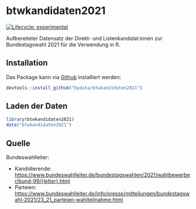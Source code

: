 
# btwkandidaten2021

<!-- badges: start -->
[![Lifecycle: experimental](https://img.shields.io/badge/lifecycle-experimental-orange.svg)](https://lifecycle.r-lib.org/articles/stages.html#experimental)
<!-- badges: end -->

Aufbereiteter Datensatz der Direkt- und Listenkandidat:innen zur Bundestagswahl 2021 für die Verwendung in R.

## Installation

Das Package kann via [Github](https://www.github.com/bydata) installiert werden:

``` r
devtools::install_github("bydata/btwkandidaten2021")
```

## Laden der Daten

``` r
library(btwkandidaten2021)
data("btwkandidaten2021")
```

## Quelle

Bundeswahlleiter: 
* Kandidierende: https://www.bundeswahlleiter.de/bundestagswahlen/2021/wahlbewerber/bund-99/{letter}.html
* Parteien: https://www.bundeswahlleiter.de/info/presse/mitteilungen/bundestagswahl-2021/23_21_parteien-wahlteilnahme.html
